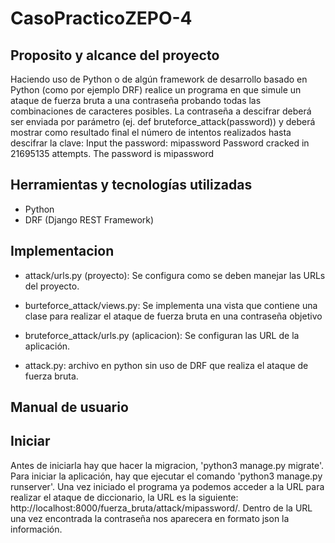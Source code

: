 # CasoPracticoZEPO-4

## Proposito y alcance del proyecto

Haciendo uso de Python o de algún framework de desarrollo basado en Python (como por ejemplo DRF) realice un programa en que simule un ataque de fuerza bruta a una contraseña probando todas las combinaciones de caracteres posibles. La contraseña a descifrar deberá ser enviada por parámetro (ej. def bruteforce_attack(password)) y deberá mostrar como resultado final el número de intentos realizados hasta descifrar la clave:
Input the password: mipassword
Password cracked in 21695135 attempts. The password is mipassword

## Herramientas y tecnologías utilizadas

- Python
- DRF (Django REST Framework)

## Implementacion

- attack/urls.py (proyecto): Se configura como se deben manejar las URLs del proyecto. 
- burteforce_attack/views.py: Se implementa una vista que contiene una clase para realizar el ataque de fuerza bruta en una contraseña objetivo
- bruteforce_attack/urls.py (aplicacion): Se configuran las URL de la aplicación. 

- attack.py: archivo en python sin uso de DRF que realiza el ataque de fuerza bruta. 

## Manual de usuario

## Iniciar

Antes de iniciarla hay que hacer la migracion, 'python3 manage.py migrate'. Para iniciar la aplicación, hay que ejecutar el comando 'python3 manage.py runserver'. Una vez iniciado el programa ya podemos acceder a la URL para realizar el ataque de diccionario, la URL es la siguiente: http://localhost:8000/fuerza_bruta/attack/mipassword/. Dentro de la URL una vez encontrada la contraseña nos aparecera en formato json la información. 